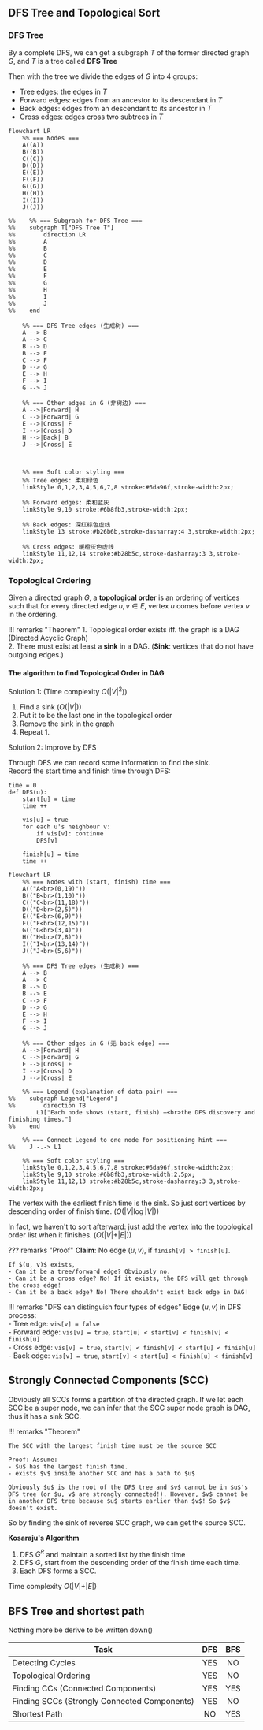 ## DFS Tree and Topological Sort

### DFS Tree

By a complete DFS, we can get a subgraph $T$ of the former directed graph $G$, and $T$ is a tree called **DFS Tree**  

Then with the tree we divide the edges of $G$ into 4 groups:  
- Tree edges: the edges in $T$  
- Forward edges: edges from an ancestor to its descendant in $T$  
- Back edges: edges from an descendant to its ancestor in $T$  
- Cross edges: edges cross two subtrees in $T$

```mermaid
flowchart LR
    %% === Nodes ===
    A((A))
    B((B))
    C((C))
    D((D))
    E((E))
    F((F))
    G((G))
    H((H))
    I((I))
    J((J))

%%    %% === Subgraph for DFS Tree ===
%%    subgraph T["DFS Tree T"]
%%        direction LR
%%        A
%%        B
%%        C
%%        D
%%        E
%%        F
%%        G
%%        H
%%        I
%%        J
%%    end

    %% === DFS Tree edges (生成树) ===
    A --> B
    A --> C
    B --> D
    B --> E
    C --> F
    D --> G
    E --> H
    F --> I
    G --> J

    %% === Other edges in G (非树边) ===
    A -->|Forward| H
    C -->|Forward| G
    E -->|Cross| F
    I -->|Cross| D
    H -->|Back| B
    J -->|Cross| E
    
    

    %% === Soft color styling ===
    %% Tree edges: 柔和绿色
    linkStyle 0,1,2,3,4,5,6,7,8 stroke:#6da96f,stroke-width:2px;

    %% Forward edges: 柔和蓝灰
    linkStyle 9,10 stroke:#6b8fb3,stroke-width:2px;

    %% Back edges: 深红棕色虚线
    linkStyle 13 stroke:#b26b6b,stroke-dasharray:4 3,stroke-width:2px;

    %% Cross edges: 暖橙灰色虚线
    linkStyle 11,12,14 stroke:#b28b5c,stroke-dasharray:3 3,stroke-width:2px;
```

### Topological Ordering

Given a directed graph $G$, a **topological order** is an ordering of vertices such that for every directed edge $u, v \in E$, vertex $u$ comes before vertex $v$ in the ordering.

!!! remarks "Theorem"
    1. Topological order exists iff. the graph is a DAG (Directed Acyclic Graph)  
    2. There must exist at least a **sink** in a DAG. (**Sink**: vertices that do not have outgoing edges.)

#### The algorithm to find Topological Order in DAG

Solution 1: (Time complexity $O(\vert V\vert^2)$)

1. Find a sink ($O(\vert V \vert)$)  
2. Put it to be the last one in the topological order  
3. Remove the sink in the graph  
4. Repeat 1.

Solution 2: Improve by DFS

Through DFS we can record some information to find the sink.  
Record the start time and finish time through DFS:

```
time = 0
def DFS(u):
    start[u] = time
    time ++
    
    vis[u] = true
    for each u's neighbour v:
        if vis[v]: continue
        DFS[v]
        
    finish[u] = time
    time ++
```

```mermaid
flowchart LR
    %% === Nodes with (start, finish) time ===
    A(("A<br>(0,19)"))
    B(("B<br>(1,10)"))
    C(("C<br>(11,18)"))
    D(("D<br>(2,5)"))
    E(("E<br>(6,9)"))
    F(("F<br>(12,15)"))
    G(("G<br>(3,4)"))
    H(("H<br>(7,8)"))
    I(("I<br>(13,14)"))
    J(("J<br>(5,6)"))

    %% === DFS Tree edges (生成树) ===
    A --> B
    A --> C
    B --> D
    B --> E
    C --> F
    D --> G
    E --> H
    F --> I
    G --> J

    %% === Other edges in G (无 back edge) ===
    A -->|Forward| H
    C -->|Forward| G
    E -->|Cross| F
    I -->|Cross| D
    J -->|Cross| E

    %% === Legend (explanation of data pair) ===
%%    subgraph Legend["Legend"]
%%        direction TB
        L1["Each node shows (start, finish) —<br>the DFS discovery and finishing times."]
%%    end

    %% === Connect Legend to one node for positioning hint ===
%%    J -.-> L1

    %% === Soft color styling ===
    linkStyle 0,1,2,3,4,5,6,7,8 stroke:#6da96f,stroke-width:2px;
    linkStyle 9,10 stroke:#6b8fb3,stroke-width:2.5px;
    linkStyle 11,12,13 stroke:#b28b5c,stroke-dasharray:3 3,stroke-width:2px;
```

The vertex with the earliest finish time is the sink. So just sort vertices by descending order of finish time. ($O(\vert V \vert \log \vert V \vert)$)

In fact, we haven't to sort afterward: just add the vertex into the topological order list when it finishes. ($O(\vert V \vert + \vert E \vert)$)

??? remarks "Proof"
    **Claim**: No edge $(u, v)$, if `finish[v] > finish[u]`.

    If $(u, v)$ exists,  
    - Can it be a tree/forward edge? Obviously no.  
    - Can it be a cross edge? No! If it exists, the DFS will get through the cross edge!
    - Can it be a back edge? No! There shouldn't exist back edge in DAG!

!!! remarks "DFS can distinguish four types of edges"
    Edge $(u, v)$ in DFS process:  
    - Tree edge: `vis[v] = false`  
    - Forward edge: `vis[v] = true`, `start[u] < start[v] < finish[v] < finish[u]`  
    - Cross edge: `vis[v] = true`, `start[v] < finish[v] < start[u] < finish[u]`  
    - Back edge: `vis[v] = true`, `start[v] < start[u] < finish[u] < finish[v]`  

## Strongly Connected Components (SCC)

Obviously all SCCs forms a partition of the directed graph. If we let each SCC be a super node, we can infer that the SCC super node graph is DAG, thus it has a sink SCC.

!!! remarks "Theorem"

    The SCC with the largest finish time must be the source SCC

    Proof: Assume:  
    - $u$ has the largest finish time.      
    - exists $v$ inside another SCC and has a path to $u$

    Obviously $u$ is the root of the DFS tree and $v$ cannot be in $u$'s DFS tree (or $u, v$ are strongly connected!). However, $v$ cannot be in another DFS tree because $u$ starts earlier than $v$! So $v$ doesn't exist.

So by finding the sink of reverse SCC graph, we can get the source SCC.

**Kosaraju's Algorithm**

1. DFS $G^R$ and maintain a sorted list by the finish time  
2. DFS $G$, start from the descending order of the finish time each time.  
3. Each DFS forms a SCC.

Time complexity $O(\vert V \vert + \vert E \vert)$

## BFS Tree and shortest path

Nothing more be derive to be written down()

| Task                 | DFS | BFS |
|----------------------|:---:|:---:|
| Detecting Cycles     | YES | NO  |
| Topological Ordering | YES | NO  |
| Finding CCs (Connected Components) | YES | YES |
| Finding SCCs (Strongly Connected Components) | YES | NO  |
| Shortest Path        | NO  | YES |



